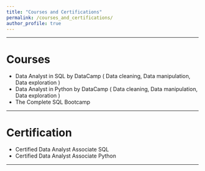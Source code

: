 ```yaml
---
title: "Courses and Certifications"
permalink: /courses_and_certifications/
author_profile: true
---
```


***

# Courses 

 - Data Analyst in SQL by DataCamp ( Data cleaning, Data manipulation, Data exploration ) 
 - Data Analyst in Python by DataCamp ( Data cleaning, Data manipulation, Data exploration ) 
 - The Complete SQL Bootcamp

***

# Certification 
 - Certified Data Analyst Associate SQL 
 - Certified Data Analyst Associate Python 
 

***



